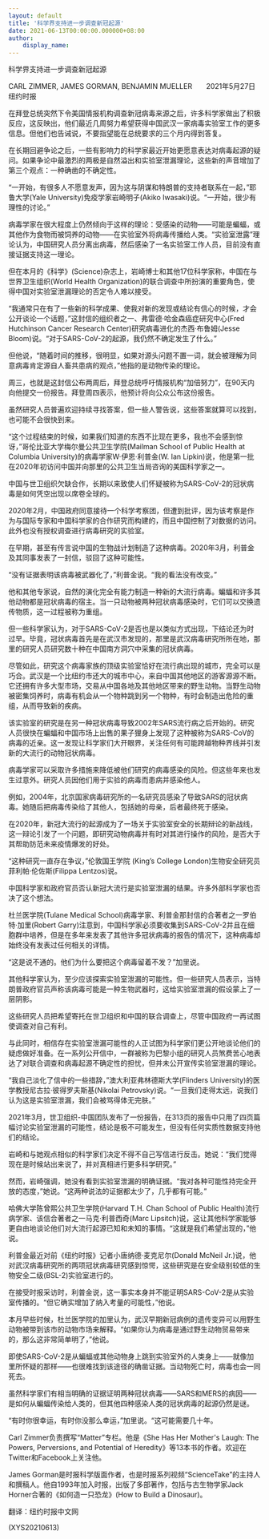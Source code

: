 ```yaml
---
layout: default
title: '科学界支持进一步调查新冠起源'
date: 2021-06-13T00:00:00.000000+08:00
author:
    display_name: 
---
```


科学界支持进一步调查新冠起源

CARL ZIMMER, JAMES GORMAN, BENJAMIN MUELLER　　2021年5月27日纽约时报

在拜登总统突然下令美国情报机构调查新冠病毒来源之后，许多科学家做出了积极反应，这反映出，他们最近几周努力希望获得中国武汉一家病毒实验室工作的更多信息。但他们也告诫说，不要指望能在总统要求的三个月内得到答复。

在长期回避争论之后，一些有影响力的科学家最近开始更愿意表达对病毒起源的疑问。如果争论中最激烈的两极是自然溢出和实验室泄漏理论，这些新的声音增加了第三个观点：一种确凿的不确定性。

“一开始，有很多人不愿意发声，因为这与阴谋和特朗普的支持者联系在一起，”耶鲁大学(Yale University)免疫学家岩崎明子(Akiko Iwasaki)说。“一开始，很少有理性的讨论。”

病毒学家在很大程度上仍然倾向于这样的理论：受感染的动物——可能是蝙蝠，或其他作为食物而被饲养的动物——在实验室外将病毒传播给人类。“实验室泄露”理论认为，中国研究人员分离出病毒，然后感染了一名实验室工作人员，目前没有直接证据支持这一理论。

但在本月的《科学》(Science)杂志上，岩崎博士和其他17位科学家称，中国在与世界卫生组织(World Health Organization)的联合调查中所扮演的重要角色，使得中国对实验室泄漏理论的否定令人难以接受。

“我通常只在有了一些新的科学成果、使我对新的发现或结论有信心的时候，才会公开谈论一个话题，”这封信的组织者之一、弗雷德·哈金森癌症研究中心(Fred Hutchinson Cancer Research Center)研究病毒进化的杰西·布鲁姆(Jesse Bloom)说。“对于SARS-CoV-2的起源，我仍然不确定发生了什么。”

但他说，“随着时间的推移，很明显，如果对源头问题不置一词，就会被理解为同意病毒肯定源自人畜共患病的观点，”他指的是动物传染的理论。

周三，也就是这封信公布两周后，拜登总统呼吁情报机构“加倍努力”，在90天内向他提交一份报告。拜登周四表示，他预计将向公众公布这份报告。

虽然研究人员普遍欢迎持续寻找答案，但一些人警告说，这些答案就算可以找到，也可能不会很快到来。

“这个过程结束的时候，如果我们知道的东西不比现在更多，我也不会感到惊讶，”哥伦比亚大学梅尔曼公共卫生学院(Mailman School of Public Health at Columbia University)的病毒学家W·伊恩·利普金(W. Ian Lipkin)说，他是第一批在2020年初访问中国并向那里的公共卫生当局咨询的美国科学家之一。

中国与世卫组织欠缺合作，长期以来致使人们怀疑被称为SARS-CoV-2的冠状病毒是如何凭空出现以席卷全球的。

2020年2月，中国政府同意接待一个科学考察团，但遭到批评，因为该考察是作为与国际专家和中国科学家的合作研究而构建的，而且中国控制了对数据的访问。此外也没有授权调查进行病毒研究的实验室。

在早期，甚至有传言说中国的生物战计划制造了这种病毒。2020年3月，利普金及其同事发表了一封信，驳回了这种可能性。

“没有证据表明该病毒被武器化了，”利普金说。“我的看法没有改变。”

他和其他专家说，自然的演化完全有能力制造一种新的大流行病毒。蝙蝠和许多其他动物都是冠状病毒的宿主。当一只动物被两种冠状病毒感染时，它们可以交换遗传物质，这一过程被称为重组。

但一些科学家认为，对于SARS-CoV-2是否也是以类似方式出现，下结论还为时过早。毕竟，冠状病毒首先是在武汉市发现的，那里是武汉病毒研究所所在地，那里的研究人员研究数十种在中国南方洞穴中采集的冠状病毒。

尽管如此，研究这个病毒家族的顶级实验室恰好在流行病出现的城市，完全可以是巧合。武汉是一个比纽约市还大的城市中心，来自中国其他地区的游客源源不断。它还拥有许多大型市场，交易从中国各地及其他地区带来的野生动物。当野生动物被密集饲养时，病毒有机会从一个物种跳到另一个物种，有时会制造出危险的重组，从而导致新的疾病。

该实验室的研究是在另一种冠状病毒导致2002年SARS流行病之后开始的。研究人员很快在蝙蝠和中国市场上出售的果子狸身上发现了这种被称为SARS-CoV的病毒的近亲。这一发现让科学家们大开眼界，关注任何有可能跨越物种界线并引发新的大流行的动物冠状病毒。

病毒学家可以采取许多措施来降低被他们研究的病毒感染的风险。但这些年来也发生过意外。研究人员因他们用于实验的病毒而患病并感染他人。

例如，2004年，北京国家病毒研究所的一名研究员感染了导致SARS的冠状病毒。她随后把病毒传染给了其他人，包括她的母亲，后者最终死于感染。

在2020年，新冠大流行的起源成为了一场关于实验室安全的长期辩论的新战线，这一辩论引发了一个问题，即研究动物病毒并有时对其进行操作的风险，是否大于其帮助防范未来疫情爆发的好处。

“这种研究一直存在争议，”伦敦国王学院 (King’s College London)生物安全研究员菲利帕·伦佐斯(Filippa Lentzos)说。

中国科学家和政府官员否认新冠大流行是实验室泄漏的结果。许多外部科学家也否决了这个想法。

杜兰医学院(Tulane Medical School)病毒学家、利普金那封信的合著者之一罗伯特·加里(Robert Garry)注意到，中国科学家必须要收集到SARS-CoV-2并且在细胞群中培养，但是在多年来发表了其他许多冠状病毒的报告的情况下，这种病毒却始终没有发表过任何相关的详情。

“这是说不通的。他们为什么要把这个病毒留着不发？”加里说。

其他科学家认为，至少应该探索实验室泄漏的可能性。但一些研究人员表示，当特朗普政府官员声称该病毒可能是一种生物武器时，这给实验室泄漏的假设蒙上了一层阴影。

这些研究人员把希望寄托在世卫组织和中国的联合调查上，尽管中国政府一再试图使调查对自己有利。

与此同时，相信存在实验室泄漏可能性的人正试图为科学家们更公开地谈论他们的疑虑做好准备。在一系列公开信中，一群被称为巴黎小组的研究人员煞费苦心地表达了对联合调查和病毒起源不确定性的担忧，但并未公开宣传实验室泄漏的理论。

“我自己淡化了信中的一些措辞，”澳大利亚弗林德斯大学(Flinders University)的医学教授尼古拉·彼得罗夫斯基(Nikolai Petrovsky)说。“一旦我们走得太远，说我们认为这是实验室泄漏，我们会被骂得体无完肤。”

2021年3月，世卫组织-中国团队发布了一份报告，在313页的报告中只用了四页篇幅讨论实验室泄漏的可能性，结论是极不可能发生，但没有任何实质性数据支持他们的结论。

岩崎和与她观点相似的科学家们决定不得不自己写信进行反击。她说：“我们觉得现在是时候站出来说了，并对真相进行更多科学研究。”

然而，岩崎强调，她没有看到实验室泄漏的明确证据。“我对各种可能性持完全开放的态度，”她说。“这两种说法的证据都太少了，几乎都有可能。”

哈佛大学陈曾熙公共卫生学院(Harvard T.H. Chan School of Public Health)流行病学家、该信合著者之一马克·利普西奇(Marc Lipsitch)说，这让其他科学家能够更自由地谈论他们对大流行起源已知和未知的事情。“这就是我们希望出现的，”他说。

利普金最近对前《纽约时报》记者小唐纳德·麦克尼尔(Donald McNeil Jr.)说，他对武汉病毒研究所的两项冠状病毒研究感到惊愕，这些研究是在安全级别较低的生物安全二级(BSL-2)实验室进行的。

在接受时报采访时，利普金说，这一事实本身并不能证明SARS-CoV-2是从实验室传播的。“但它确实增加了纳入考量的可能性，”他说。

本月早些时候，杜兰医学院的加里认为，武汉早期新冠病例的遗传变异可以用野生动物被带到该市的动物市场来解释。“如果你认为病毒是通过野生动物贸易带来的，那么这非常简单明了，”他说。

即使SARS-CoV-2是从蝙蝠或其他动物身上跳到实验室外的人类身上——就像加里所怀疑的那样——也很难找到该途径的确凿证据。当动物死亡时，病毒也会一同死去。

虽然科学家们有相当明确的证据证明两种冠状病毒——SARS和MERS的病因——是如何从蝙蝠传染给人类的，但其他四种感染人类的冠状病毒的起源仍然是谜。

“有时你很幸运，有时你没那么幸运，”加里说。“这可能需要几十年。

Carl Zimmer负责撰写“Matter”专栏。他是《She Has Her Mother's Laugh: The Powers, Perversions, and Potential of Heredity》等13本书的作者。欢迎在Twitter和Facebook上关注他。

James Gorman是时报科学版面作者，也是时报系列视频“ScienceTake”的主持人和撰稿人。他自1993年加入时报，出版了多部著作，包括与古生物学家Jack Horner合著的《如何造一只恐龙》(How to Build a Dinosaur)。

翻译：纽约时报中文网

(XYS20210613)

